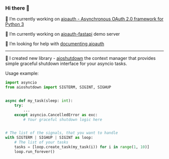 ### Hi there 👋

🔭 I’m currently working on [aioauth - Asynchronous OAuth 2.0 framework for Python 3](https://github.com/aliev/aioauth)

🔭 I’m currently working on [aioauth-fastapi](https://github.com/aliev/aioauth-fastapi) demo server

🤔 I’m looking for help with [documenting aioauth](https://github.com/aliev/aioauth)

---

🔭 I created new library - [aioshutdown](https://github.com/aliev/aioshutdown) the context manager that provides simple graceful shutdown interface for your asyncio tasks.

Usage example:

```python
import asyncio
from aioshutdown import SIGTERM, SIGINT, SIGHUP


async def my_task(sleep: int):
    try:
        ...
    except asyncio.CancelledError as exc:
        # Your graceful shutdown logic here


# The list of the signals, that you want to handle
with SIGTERM | SIGHUP | SIGINT as loop:
    # The list of your tasks
    tasks = [loop.create_task(my_task(i)) for i in range(1, 10)]
    loop.run_forever()
```
